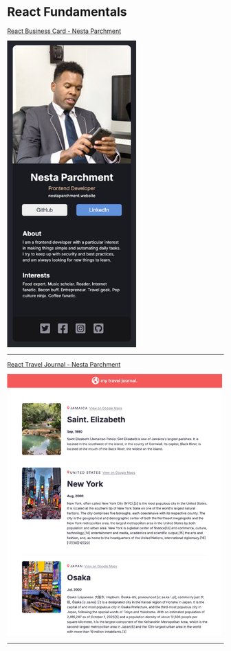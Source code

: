 # React Fundamentals

[React Business Card - Nesta Parchment](https://github.com/SaintClever/react-fundamentals)

<img src="./business-card/images/business-card_NestaParchment.png" width="300" />

<br />
<hr />

[React Travel Journal - Nesta Parchment](https://github.com/SaintClever/react-fundamentals)

<img src="./travel-journal/images/travel-journal_NestaParchment.png" width="500" />

<br />
<hr />
